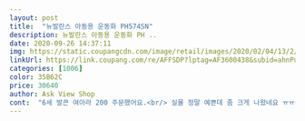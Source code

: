 ```yaml
---
layout: post 
title:  "뉴발란스 아동용 운동화 PH574SN" 
description: 뉴발란스 아동용 운동화 PH ..
date: 2020-09-26 14:37:11 
img: https://static.coupangcdn.com/image/retail/images/2020/02/04/13/2/81c4faaa-3db0-40e0-abe4-031be2afdef0.jpg 
linkUrl: https://link.coupang.com/re/AFFSDP?lptag=AF3600438&subid=ahnPublicAsk&pageKey=1343371864&itemId=2370806722&vendorItemId=70233608523&traceid=V0-113-3c484a22aaf6a2c8 
categories: [1006] 
color: 35B62C 
price: 30640 
author: Ask View Shop 
cont:  "6세 발큰 여아라 200 주문했어요.<br/> 실물 정말 예쁜데 좀 크게 나왔네요 ㅠㅠ<br/>그래도 아이는 좋고 편하다고 합니다.<br/><br/>다른신발들은 210이면 딱 적당하던데 요 신발은 살짝 큰 감이 있어요.<br/><br/>발볼은 보통이고 발등이 통통한 편은 아니에요.<br/><br/>신발이 너무 이뻐요 네가족 다 같은 걸로 사서 맞춰 신고 다니려고요 아이들도 너무 좋아하네요<br/>아이 발 실측은 19.<br/>520cm 입니다.<br/><br/>어른들도 예쁜신발 사줬다고 하셔서 만족하고 신기게요.<br/><br/>오프라인으로 사주려다 인터넷의 저렴함을 못잊어 사이즈만 확인 후 주문했어요.<br/><br/>" 
---
```

